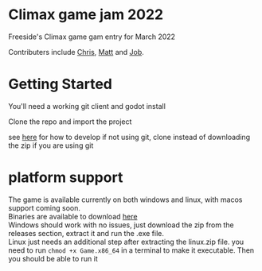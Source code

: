 # Climax game jam 2022
Freeside's Climax game gam entry for March 2022

Contributers include [Chris](https://github.com/admgecko), [Matt](https://github.com/crimsontome) and [Job](https://github.com/pianoguru).

# Getting Started

You'll need a working git client and godot install

Clone the repo and import the project

see [here](https://github.com/FreesideHull/climax-game-jam/blob/matt/howtogodot.odt) for how to develop if not using git, clone instead of downloading the zip if you are using git

# platform support

The game is available currently on both windows and linux, with macos support coming soon.  
Binaries are available to download [here](https://github.com/FreesideHull/climax-game-jam/releases/)  
Windows should work with no issues, just download the zip from the releases section, extract it and run the .exe file.  
Linux just needs an additional step after extracting the linux.zip file. you need to run `chmod +x Game.x86_64` in a terminal to make it executable. Then you should be able to run it
